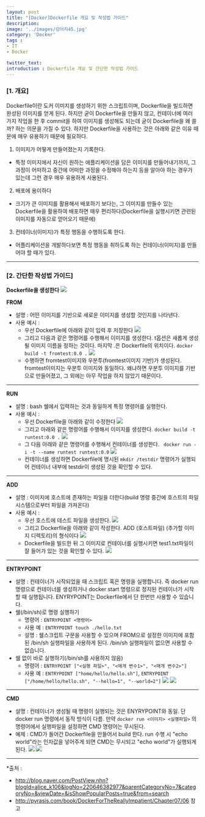 ```yaml
---
layout: post
title: "[Docker]Dockerfile 개요 및 작성법 가이드"
description: 
image: '../images/강아지45.jpg'
category: 'Docker'
tags : 
- IT
- Docker

twitter_text: 
introduction : Dockerfile 개요 및 간단한 작성법 가이드
---
```


### [1. 개요]

Dockerfile이란 도커 이미지를 생성하기 위한 스크립트이며, Dockerfile을 빌드하면 완성된 이미지를 얻게 된다. 하지만 굳이 Dockerfile을 만들지 않고, 컨테이너에 여러 가지 작업을 한 후 commit을 하여 이미지를 생성해도 되는데 굳이 Dockerfile을 왜 쓸까? 하는 의문을 가질 수 있다. 하지만 Dockerfile을 사용하는 것은 아래와 같은 이유 때문에 매우 유용하기 때문에 필요하다.


1. 이미지가 어떻게 만들어졌는지 기록한다.
- 특정 이미지에서 자신이 원하는 애플리케이션을 담은 이미지를 만들어내기까지, 그 과정이 어떠하고 중간에 어떠한 과정을 수정해야 하는지 등을 알아야 하는 경우가 있는데 그런 경우 매우 유용하게 사용된다.
2. 배포에 용이하다
- 크기가 큰 이미지를 활용해서 배포하기 보다는, 그 이미지를 만들수 있는 Dockerfile을 활용하여 배포하면 매우 편리하다(Dockerfile을 실행시키면 관련된 이미지를 자동으로 얻어오기 때문에)
3. 컨테이너(이미지)가 특정 행동을 수행하도록 한다.
- 어플리케이션을 개발하다보면 특정 행동을 취하도록 하는 컨테이너(이미지)를 만들어야 할 때가 있다.


_ _ _


### [2. 간단한 작성법 가이드]
**Dockerfile을 생성한다**
![](../images/dockerfile_20190319.jpg)


**FROM**
- 설명 : 어떤 이미지를 기반으로 새로운 이미지를 생성할 것인지를 나타낸다.
- 사용 예시 : 
	- 우선 Dockerfile에 아래와 같이 입력 후 저장한다
![](../images/dockerfile_20190319_1.jpg)
	- 그리고 다음과 같은 명령어를 수행해서 이미지를 생성한다. t옵션은 새롭게 생성될 이미지 이름을 정하는 것이다. 마지막 .은 Dockerfile의 위치이다.
`docker build -t fromtest:0.0 .`
![](../images/dockerfile_20190319_2.jpg)
	- 수행하면 fromtest이미지와 우분투(fromtest이미지 기반)가 생성된다. fromtest이미지는 우분투 이미지와 동일하다. 왜냐하면 우분투 이미지를 기반으로 만들어졌고, 그 외에는 아무 작업을 하지 않았기 때문이다.



_ _ _




**RUN**
- 설명 : bash 쉘에서 입력하는 것과 동일하게 특정 명령어를 실행한다.
- 사용 예시 : 
	- 우선 Dockerfile을 아래와 같이 수정한다
![](../images/dockerfile_20190319_3.jpg)
	- 그리고 아래와 같은 명령어를 수행해서 이미지를 생성한다.
`docker build -t runtest:0.0 .`
![](../images/dockerfile_20190319_4.jpg)
	- 그 다음 아래와 같은 명령어를 수행해서 컨테이너를 생성한다. 
` docker run -i -t --name runtest runtest:0.0`
![](../images/dockerfile_20190319_5.jpg)
	- 컨테이너를 생성하면 Dockerfile에 명시된 `mkdir /testdir` 명령어가 실행되어 컨테이너 내부에 testdir이 생성된 것을 확인할 수 있다.




_ _ _




**ADD**
- 설명 : 이미지에 호스트에 존재하는 파일을 더한다(build 명령 중간에 호스트의 파일시스템으로부터 파일을 가져온다)
- 사용 예시 : 
	- 우선 호스트에 테스트 파일을 생성한다.
![](../images/dockerfile_20190319_6.jpg)
	- 그리고 Dockerfile을 아래와 같이 작성한다. ADD (호스트파일) (추가할 이미지 디렉토리)의 형식이다
![](../images/dockerfile_20190319_7.jpg)
	- Dockerfile을 빌드한 뒤 그 이미지로 컨테이너를 실행시키면 test1.txt파일이 잘 들어가 있는 것을 확인할 수 있다.
![](../images/dockerfile_20190319_8.jpg)

_ _ _




**ENTRYPOINT**
- 설명 : 컨테이너가 시작되었을 때 스크립트 혹은 명령을 실행합니다. 즉 docker run 명령으로 컨테이너를 생성하거나 docker start 명령으로 정지된 컨테이너가 시작할 때 실행됩니다. ENYRYPOINT는 Dockerfile에서 단 한번만 사용할 수 있습니다.
- 쉘(/bin/sh)로 명령 실행하기
	- 명령어 : `ENTRYPOINT <명령어>`
	- 사용 예 :  `ENTRYPOINT touch ./hello.txt`
	- 설명 : 쉘스크립트 구문을 사용할 수 있으며 FROM으로 설정한 이미지에 포함된 /bin/sh 실행파일을 사용하게 된다. /bin/sh 실행파일이 없으면 사용할 수 없습니다.
- 쉘 없이 바로 실행하기(/bin/sh를 사용하지 않음)
	- 명령어 : `ENTRYPOINT ["<실행 파일>", "<매개 변수1>", "<매개 변수2>"]`
	- 사용 예 : `ENTRYPOINT ["home/hello/hello.sh"]`, `ENTRYPOINT ["/home/hello/hello.sh", "--hello=1", "--world=2"]`
![](../images/dockerfile_20190319_11.jpg)
![](../images/dockerfile_20190319_12.jpg)

_ _ _



**CMD**
- 설명 : 컨테이너가 생성될 때 명령이 실행되는 것은 ENYRYPOINT와 동일. 단 docker run 명령에서 동작 방식이 다름. 만약 `docker run <이미지> <실행파일>` 의 명령어에서 실행파일을 설정하면 CMD 명령어는 무시된다.
- 예제 : CMD가 들어간 Dockerfile을 만들어서 build 한다. run 수행 시 "echo world"라는 인자값을 넣어주게 되면 CMD는 무시되고 "echo world"가 실행되게 된다.
![](../images/dockerfile_20190319_9.jpg)
![](../images/dockerfile_20190319_10.jpg)



_ _ _


*출처 : 
- <http://blog.naver.com/PostView.nhn?blogId=alice_k106&logNo=220646382977&parentCategoryNo=7&categoryNo=&viewDate=&isShowPopularPosts=true&from=search> 
- <http://pyrasis.com/book/DockerForTheReallyImpatient/Chapter07/06> 참고